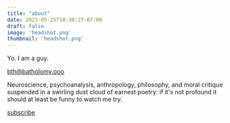 ```yaml
---
title: "about"
date: 2023-05-25T10:30:27-07:00
draft: false
image: 'headshot.png'
thumbnail: 'headshot.png'
---
```


Yo. I am a guy.

bth@batholomy.ooo


Neuroscience, psychoanalysis, anthropology, philosophy, and moral critique suspended in a swirling dust cloud of earnest poetry: if it's not profound it should at least be funny to watch me try.


[subscribe](https://tinyletter.com/bartholomy)

